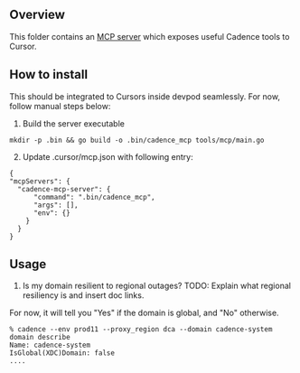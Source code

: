 ## Overview

This folder contains an [MCP server](https://modelcontextprotocol.io/introduction) which exposes useful Cadence tools to Cursor.

## How to install
This should be integrated to Cursors inside devpod seamlessly. For now, follow manual steps below:

1. Build the server executable
```
mkdir -p .bin && go build -o .bin/cadence_mcp tools/mcp/main.go
```


2. Update .cursor/mcp.json with following entry:
```
{
"mcpServers": {
  "cadence-mcp-server": {
      "command": ".bin/cadence_mcp",
      "args": [],
      "env": {}
    }
  }
}
```

## Usage

1. Is my domain resilient to regional outages?
TODO: Explain what regional resiliency is and insert doc links.

For now, it will tell you "Yes" if the domain is global, and "No" otherwise.
```
% cadence --env prod11 --proxy_region dca --domain cadence-system domain describe
Name: cadence-system
IsGlobal(XDC)Domain: false
....
```
